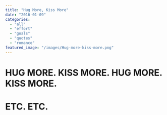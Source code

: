 ```yaml
---
title: "Hug More, Kiss More"
date: "2016-01-09"
categories: 
  - "all"
  - "effort"
  - "goals"
  - "quotes"
  - "romance"
featured_image: "/images/Hug-more-kiss-more.png"
---
```


# HUG MORE. KISS MORE. HUG MORE. KISS MORE.

# ETC. ETC.
